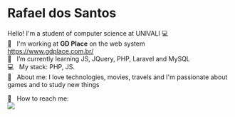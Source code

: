 # Rafael dos Santos

Hello! I'm a student of computer science at UNIVALI :computer:
<br/>
:rocket:  &nbsp; I'm working at **GD Place** on the web system https://www.gdplace.com.br/
<br/> :purple_heart: &nbsp; I’m currently learning JS, JQuery, PHP, Laravel and MySQL
<br/> :computer: &nbsp; My stack: PHP, JS.
<br/> 💬  &nbsp; About me: I love technologies, movies, travels and I'm passionate about games and to study new things


:email: &nbsp; How to reach me:<br>
<a href="https://www.linkedin.com/in/rafael-dos-santos-6133ab1a0/" target="_blank"><img src="https://img.shields.io/badge/-LinkedIn-%230077B5?style=for-the-badge&logo=linkedin&logoColor=white" target="_blank"></a>
